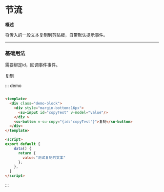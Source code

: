 <!--
 * @description: 
 * @author: 小羽
 * @Date: 2021-02-09 11:17:47
 * @LastEditTime: 2021-02-09 17:48:01
 * @Copyright: 1.0.0
-->

<style>
  .w__tag{
    margin-right: 10px;
  }
</style>

# 节流

**概述**

将传入的一段文本复制到剪贴板，自带默认提示事件。

----
### 基础用法

需要绑定id，回调事件事件。

<div class="demo-block">
  <div style="margin-bottom:16px">
    <su-input id="copyTest" v-model="value"/>
  </div >
  <su-button v-su-copy="{id:'copyTest'}">复制</su-button>
</div>


::: demo
```html

<template>
  <div class="demo-block">
    <div style="margin-bottom:16px">
      <su-input id="copyTest" v-model="value"/>
    </div >
    <su-button v-su-copy="{id:'copyTest'}">复制</su-button>
  </div>
</template>

<script>
export default {
    data() {
      return {
        value:"测试复制的文本"
      };
    },
  }
</script>


```
:::


<script>
export default {
    data() {
      return {
        value:"测试复制的文本"
      };
    },
  }
</script>



<!-- 
## 参数

| 参数      | 说明          | 类型      | 可选值                           | 默认值  |
|---------- |-------------- |---------- |--------------------------------  |-------- |
| amount | 显示的数字（必须） | Number | — |  |
| time | 持续时间 | Number | — | 1000 |
| start | 开始变化 | Boolean | — | true |
| thousand | 千分位 | Boolean | — | false | -->


